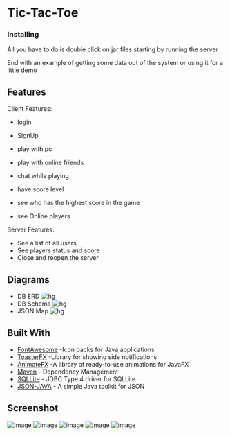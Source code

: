 # Tic-Tac-Toe


### Installing

All you have to do is double click on jar files starting by running the server

End with an example of getting some data out of the system or using it for a little demo

## Features

Client Features:

-   login

-   SignUp

-   play with pc

-   play with online friends

-   chat while playing

-   have score level

-   see who has the highest score in the game

-   see Online players


Server Features:
-   See a list of all users
-   See players status and score
-   Close and reopen the server

## Diagrams
- DB ERD
![hg](https://i.imgur.com/fHIdO33.jpg)
- DB Schema
![hg](https://i.imgur.com/vgDWzrk.jpg)
- JSON Map
![hg](https://i.imgur.com/dEhcIH3.png)

## Built With

* [FontAwesome](https://www.jensd.de/wordpress/?tag=fontawesomefx) -Icon packs for Java applications
* [ToasterFX](https://github.com/Mr-Po/toasterfx) -Library for showing side notifications
* [AnimateFX](https://typhon0.github.io/AnimateFX/) -A library of ready-to-use animations for JavaFX
* [Maven](https://maven.apache.org/) - Dependency Management
* [SQLLite](https://www.sqlite.org/index.html) - JDBC Type 4 driver for SQLLite
* [JSON-JAVA](https://github.com/stleary/JSON-java) -  A simple Java toolkit for JSON

## Screenshot

![image](https://user-images.githubusercontent.com/58355275/236701439-c8448da5-e001-4fd1-863b-5b69356ab128.png)
![image](https://user-images.githubusercontent.com/58355275/236701447-eda4555c-3def-401e-9afb-591aec64d6e4.png)
![image](https://user-images.githubusercontent.com/58355275/236701457-207c70bc-98e9-4b13-a635-e6319957e6ef.png)
![image](https://user-images.githubusercontent.com/58355275/236701463-7d5294d6-c9a3-4a87-97f6-318bd7132564.png)
![image](https://user-images.githubusercontent.com/58355275/236701476-a7384290-2fb4-4e2e-9a9c-91a2a1498f87.png)




